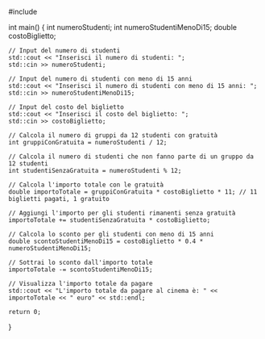 #include <iostream>

int main() {
    int numeroStudenti;
    int numeroStudentiMenoDi15;
    double costoBiglietto;

    // Input del numero di studenti
    std::cout << "Inserisci il numero di studenti: ";
    std::cin >> numeroStudenti;

    // Input del numero di studenti con meno di 15 anni
    std::cout << "Inserisci il numero di studenti con meno di 15 anni: ";
    std::cin >> numeroStudentiMenoDi15;

    // Input del costo del biglietto
    std::cout << "Inserisci il costo del biglietto: ";
    std::cin >> costoBiglietto;

    // Calcola il numero di gruppi da 12 studenti con gratuità
    int gruppiConGratuita = numeroStudenti / 12;

    // Calcola il numero di studenti che non fanno parte di un gruppo da 12 studenti
    int studentiSenzaGratuita = numeroStudenti % 12;

    // Calcola l'importo totale con le gratuità
    double importoTotale = gruppiConGratuita * costoBiglietto * 11; // 11 biglietti pagati, 1 gratuito

    // Aggiungi l'importo per gli studenti rimanenti senza gratuità
    importoTotale += studentiSenzaGratuita * costoBiglietto;

    // Calcola lo sconto per gli studenti con meno di 15 anni
    double scontoStudentiMenoDi15 = costoBiglietto * 0.4 * numeroStudentiMenoDi15;

    // Sottrai lo sconto dall'importo totale
    importoTotale -= scontoStudentiMenoDi15;

    // Visualizza l'importo totale da pagare
    std::cout << "L'importo totale da pagare al cinema è: " << importoTotale << " euro" << std::endl;

    return 0;
}


